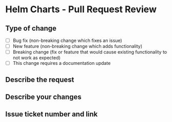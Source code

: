 # Helm Charts - Pull Request Review

## Type of change

- [ ] Bug fix (non-breaking change which fixes an issue)
- [ ] New feature (non-breaking change which adds functionality)
- [ ] Breaking change (fix or feature that would cause existing functionality to not work as expected)
- [ ] This change requires a documentation update

## Describe the request

<!--- Describe the request in detail -->

## Describe your changes

<!--- Describe your changes in detail -->

## Issue ticket number and link

<!--- Link to the card created in JIRA or from another source -->
